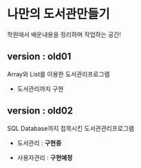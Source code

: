 # 나만의 도서관만들기

학원에서 배운내용을 정리하며 작업하는 공간!

## version : old01

Array와 List를 이용한 도서관리프로그램

+ 도서관리까지 구현

## version : old02

SQL Database까지 접목시킨 도서관관리프로그램

+ 도서관리    : **구현중**

+ 사용자관리  : **구현예정**
